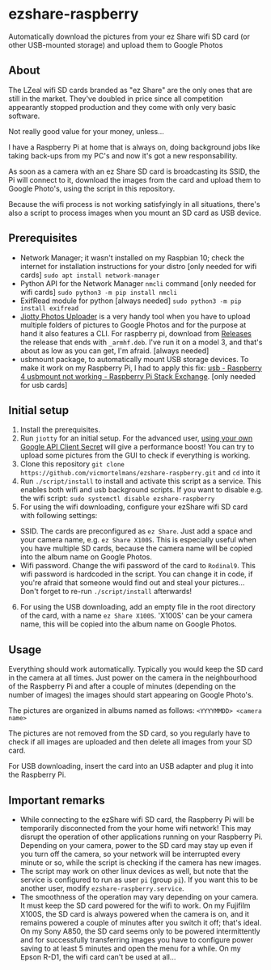 # ezshare-raspberry

Automatically download the pictures from your ez Share wifi SD card (or other USB-mounted storage) and upload them to Google Photos

## About

The LZeal wifi SD cards branded as "ez Share" are the only ones that are still in the market. They've doubled in price since all competition appearantly stopped production and they come with only very basic software.

Not really good value for your money, unless...

I have a Raspberry Pi at home that is always on, doing background jobs like taking back-ups from my PC's and now it's got a new responsability.

As soon as a camera with an ez Share SD card is broadcasting its SSID, the Pi will connect to it, download the images from the card and upload them to Google Photo's, using the script in this repository.

Because the wifi process is not working satisfyingly in all situations, there's also a script to process images when you mount an SD card as USB device.

## Prerequisites

- Network Manager; it wasn't installed on my Raspbian 10; check the internet for installation instructions for your distro [only needed for wifi cards]
  `sudo apt install network-manager`
- Python API for the Network Manager `nmcli` command [only needed for wifi cards]
  `sudo python3 -m pip install nmcli`
- ExifRead module for python [always needed] 
  `sudo python3 -m pip install exifread`
- [Jiotty Photos Uploader](https://github.com/ylexus/jiotty-photos-uploader) is a very handy tool when you have to upload multiple folders of pictures to Google Photos and for the purpose at hand it also features a CLI. For raspberry pi, download from [Releases](https://github.com/ylexus/jiotty-photos-uploader/releases) the release that ends with `_armhf.deb`. I've run it on a model 3, and that's about as low as you can get, I'm afraid. [always needed]
- usbmount package, to automatically mount USB storage devices. To make it work on my Raspberry Pi, I had to apply this fix: [usb - Raspberry 4 usbmount not working - Raspberry Pi Stack Exchange](https://raspberrypi.stackexchange.com/questions/100312/raspberry-4-usbmount-not-working/107449#107449). [only needed for usb cards]

## Initial setup

1. Install the prerequisites.
2. Run `jiotty` for an initial setup. For the advanced user, [using your own Google API Client Secret](https://github.com/ylexus/jiotty-photos-uploader/wiki#using-your-own-google-api-client-secret) will give a performance boost! You can try to upload some pictures from the GUI to check if everything is working. 
3. Clone this repository `git clone https://github.com/vicmortelmans/ezshare-raspberry.git` and `cd` into it
4. Run `./script/install` to install and activate this script as a service.
  This enables both wifi and usb background scripts. If you want to disable e.g. the wifi script:
  `sudo systemctl disable ezshare-raspberry`
5. For using the wifi downloading, configure your ezShare wifi SD card with following settings:
  - SSID. The cards are preconfigured as `ez Share`. Just add a space and your camera name, e.g. `ez Share X100S`. This is especially useful when you have multiple SD cards, because the camera name will be copied into the album name on Google Photos.
  - Wifi password. Change the wifi password of the card to `Rodinal9`. This wifi password is hardcoded in the script. You can change it in code, if you're afraid that someone would find out and steal your pictures... Don't forget to re-run `./script/install` afterwards!
6. For using the USB downloading, add an empty file in the root directory of the card, with a name `ez Share X100S`. 'X100S' can be your camera name, this will be copied into the album name on Google Photos.

## Usage

Everything should work automatically. Typically you would keep the SD card in the camera at all times. Just power on the camera in the neighbourhood of the Raspberry Pi and after a couple of minutes (depending on the number of images) the images should start appearing on Google Photo's.

The pictures are organized in albums named as follows: `<YYYYMMDD> <camera name>`

The pictures are not removed from the SD card, so you regularly have to check if all images are uploaded and then delete all images from your SD card. 

For USB downloading, insert the card into an USB adapter and plug it into the Raspberry Pi. 

## Important remarks

- While connecting to the ezShare wifi SD card, the Raspberry Pi will be temporarily disconnected from the your home wifi network! This may disrupt the operation of other applications running on your Raspberry Pi. Depending on your camera, power to the SD card may stay up even if you turn off the camera, so your network will be interrupted every minute or so, while the script is checking if the camera has new images.
- The script may work on other linux devices as well, but note that the service is configured to run as user `pi` (group `pi`). If you want this to be another user, modify `ezshare-raspberry.service`. 
- The smoothness of the operation may vary depending on your camera. It must keep the SD card powered for the wifi to work. On my Fujifilm X100S, the SD card is always powered when the camera is on, and it remains powered a couple of minutes after you switch it off; that's ideal. On my Sony A850, the SD card seems only to be powered intermittently and for successfully transferring images you have to configure power saving to at least 5 minutes and open the menu for a while. On my Epson R-D1, the wifi card can't be used at all...



